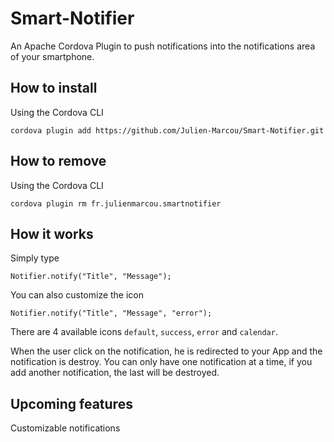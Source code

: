 Smart-Notifier
==============

An Apache Cordova Plugin to push notifications into the notifications area of your smartphone.


How to install
--------------

Using the Cordova CLI

    cordova plugin add https://github.com/Julien-Marcou/Smart-Notifier.git


How to remove
--------------

Using the Cordova CLI

    cordova plugin rm fr.julienmarcou.smartnotifier


How it works
--------------

Simply type

    Notifier.notify("Title", "Message");

You can also customize the icon

    Notifier.notify("Title", "Message", "error");

There are 4 available icons <code>default</code>, <code>success</code>, <code>error</code> and <code>calendar</code>.

When the user click on the notification, he is redirected to your App and the notification is destroy. You can only have one notification at a time, if you add another notification, the last will be destroyed.


Upcoming features
--------------

Customizable notifications
